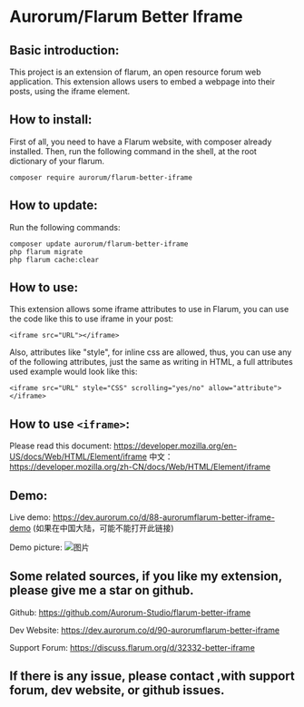 # Aurorum/Flarum Better Iframe

## Basic introduction:
This project is an extension of flarum, an open resource forum web application. This extension allows users to embed a webpage into their posts, using the iframe element.

## How to install:
First of all, you need to have a Flarum website, with composer already installed. Then, run the following command in the shell, at the root dictionary of your flarum.
    
    composer require aurorum/flarum-better-iframe
   
## How to update:
Run the following commands:
    
    composer update aurorum/flarum-better-iframe
    php flarum migrate
    php flarum cache:clear

## How to use:
This extension allows some iframe attributes to use in Flarum, you can use the code like this to use iframe in your post:

````
<iframe src="URL"></iframe>
````

Also, attributes like "style", for inline css are allowed, thus, you can use any of the following attributes, just the same as writing in HTML, a full attributes used example would look like this:
````
<iframe src="URL" style="CSS" scrolling="yes/no" allow="attribute"></iframe>
````
       
## How to use `<iframe>`:
Please read this document: https://developer.mozilla.org/en-US/docs/Web/HTML/Element/iframe
中文：https://developer.mozilla.org/zh-CN/docs/Web/HTML/Element/iframe

## Demo:
Live demo: https://dev.aurorum.co/d/88-aurorumflarum-better-iframe-demo  (如果在中国大陆，可能不能打开此链接)

Demo picture:
![图片](https://user-images.githubusercontent.com/88573201/215254799-090f5823-1eee-42f3-95fb-dfff05c59571.png)

## Some related sources, if you like my extension, please give me a star on github.

Github: https://github.com/Aurorum-Studio/flarum-better-iframe

Dev Website: https://dev.aurorum.co/d/90-aurorumflarum-better-iframe

Support Forum: https://discuss.flarum.org/d/32332-better-iframe

## If there is any issue, please contact ,with support forum, dev website, or github issues.

